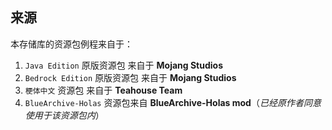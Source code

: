 ## 来源

本存储库的资源包例程来自于：

1. `Java Edition` 原版资源包 来自于 **Mojang Studios**
2. `Bedrock Edition` 原版资源包 来自于 **Mojang Studios**
3. `梗体中文` 资源包 来自于 **Teahouse Team**
4. `BlueArchive-Holas` 资源包来自 **BlueArchive-Holas mod**（*已经原作者同意使用于该资源包内*）
